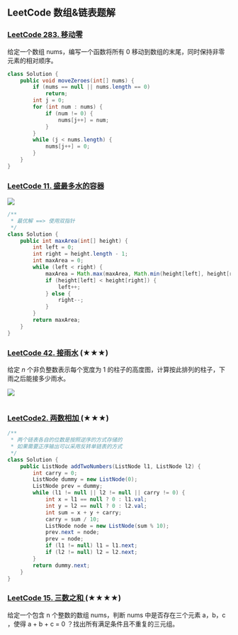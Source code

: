 ## LeetCode 数组&链表题解 

### [LeetCode 283. 移动零](https://leetcode-cn.com/problems/move-zeroes/)

给定一个数组 nums，编写一个函数将所有 0 移动到数组的末尾，同时保持非零元素的相对顺序。

```java
class Solution {
    public void moveZeroes(int[] nums) {
        if (nums == null || nums.length == 0)
            return;
        int j = 0;
        for (int num : nums) {
            if (num != 0) {
                nums[j++] = num;
            }
        }
        while (j < nums.length) {
            nums[j++] = 0;
        }
    }
}
```

### [LeetCode 11. 盛最多水的容器](https://leetcode-cn.com/problems/container-with-most-water/)

![](https://aliyun-lc-upload.oss-cn-hangzhou.aliyuncs.com/aliyun-lc-upload/uploads/2018/07/25/question_11.jpg)

```java
/**
 * 最优解 ==> 使用双指针
 */
class Solution {
    public int maxArea(int[] height) {
        int left = 0;
        int right = height.length - 1;
        int maxArea = 0;
        while (left < right) {
            maxArea = Math.max(maxArea, Math.min(height[left], height[right]) * (right - left));
            if (height[left] < height[right]) {
                left++;
            } else {
                right--;
            }
        }
        return maxArea;
    }
}
```

### [LeetCode 42. 接雨水](https://leetcode-cn.com/problems/trapping-rain-water/) (★★★)

给定 *n* 个非负整数表示每个宽度为 1 的柱子的高度图，计算按此排列的柱子，下雨之后能接多少雨水。

![](https://assets.leetcode-cn.com/aliyun-lc-upload/uploads/2018/10/22/rainwatertrap.png)

```java

```

### [LeetCode2. 两数相加 ](https://leetcode-cn.com/problems/add-two-numbers/)(★★★)

```java
/**
 * 两个链表各自的位数是按照逆序的方式存储的
 * 如果需要正序输出可以采用反转单链表的方式
 */
class Solution {
    public ListNode addTwoNumbers(ListNode l1, ListNode l2) {
        int carry = 0;
        ListNode dummy = new ListNode(0);
        ListNode prev = dummy;
        while (l1 != null || l2 != null || carry != 0) {
            int x = l1 == null ? 0 : l1.val;
            int y = l2 == null ? 0 : l2.val;
            int sum = x + y + carry;
            carry = sum / 10;
            ListNode node = new ListNode(sum % 10);
            prev.next = node;
            prev = node;
            if (l1 != null) l1 = l1.next;
            if (l2 != null) l2 = l2.next;
        }
        return dummy.next;
    }
}
```

### [LeetCode 15. 三数之和 ](https://leetcode-cn.com/problems/3sum/)(★★★★)

给定一个包含 n 个整数的数组 nums，判断 nums 中是否存在三个元素 a，b，c ，使得 a + b + c = 0 ？找出所有满足条件且不重复的三元组。

```java

```

